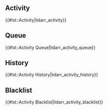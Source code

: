 ## Activity

{{\#lst::Activity|lidarr\_activity}}

## Queue

{{\#lst::Activity Queue|lidarr\_activity\_queue}}

## History

{{\#lst::Activity History|lidarr\_activity\_history}}

## Blacklist

{{\#lst::Activity Blacklist|lidarr\_activity\_blacklist}}
